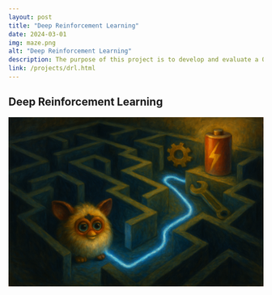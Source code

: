 ```yaml
---
layout: post
title: "Deep Reinforcement Learning"
date: 2024-03-01
img: maze.png
alt: "Deep Reinforcement Learning"
description: The purpose of this project is to develop and evaluate a Q-learning algorithm. We consider a robot (agent) that will navigate across a 10x10 virtual grid space, to deliver items to the designated points.
link: /projects/drl.html
---
```


<h2>Deep Reinforcement Learning</h2>

<a href="/projects/drl.html" target="_blank">
  <img src="/img/portfolio/maze.png" alt="Open PDF">
</a>
